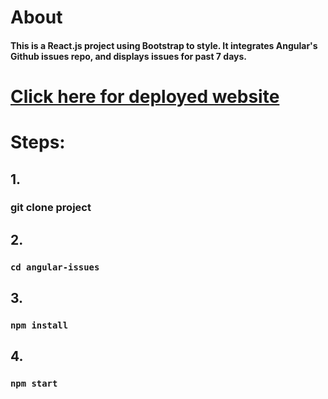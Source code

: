 # About
#### This is a React.js project using Bootstrap to style. It integrates Angular's Github issues repo, and displays issues for past 7 days.

# [Click here for deployed website](https://condemned-good-bye.surge.sh)

# Steps:

## 1.
### git clone project

## 2.
### `cd angular-issues`

## 3.
### `npm install`

## 4. 
### `npm start`
